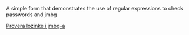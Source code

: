 A simple form that demonstrates the use of regular expressions to check passwords and jmbg


<a href="https://tosibakoludo.github.io/udaljeni-repozitorijum/">Provera lozinke i jmbg-a</a>

